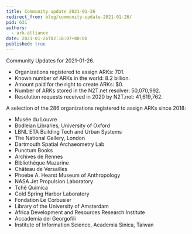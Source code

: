 ```yaml
---
title: Community update 2021-01-26
redirect_from: blog/community-update-2021-01-26/
pid: 631
authors:
  - ark-alliance
date: 2021-01-26T02:16:07+00:00
published: true
---
```


Community Updates for 2021-01-26.

<!--more-->

-   Organizations registered to assign ARKs: 701.
-   Known number of ARKs in the world: 8.2 billion.
-   Amount paid for the right to create ARKs: $0.
-   Number of ARKs stored in the N2T.net resolver: 50,070,992.
-   Resolution requests received in 2020 by N2T.net: 41,619,762.

A selection of the 286 organizations registered to assign ARKs since 2018:

-   Musée du Louvre
-   Bodleian Libraries, University of Oxford
-   LBNL ETA Building Tech and Urban Systems
-   The National Gallery, London
-   Dartmouth Spatial Archaeometry Lab
-   Punctum Books
-   Archives de Rennes
-   Bibliothèque Mazarine
-   Château de Versailles
-   Phoebe A. Hearst Museum of Anthropology
-   NASA Jet Propulsion Laboratory
-   Tchê Química
-   Cold Spring Harbor Laboratory
-   Fondation Le Corbusier
-   Library of the University of Amsterdam
-   Africa Development and Resources Research Institute
-   Accademia dei Georgofili
-   Institute of Information Science, Academia Sinica, Taiwan
